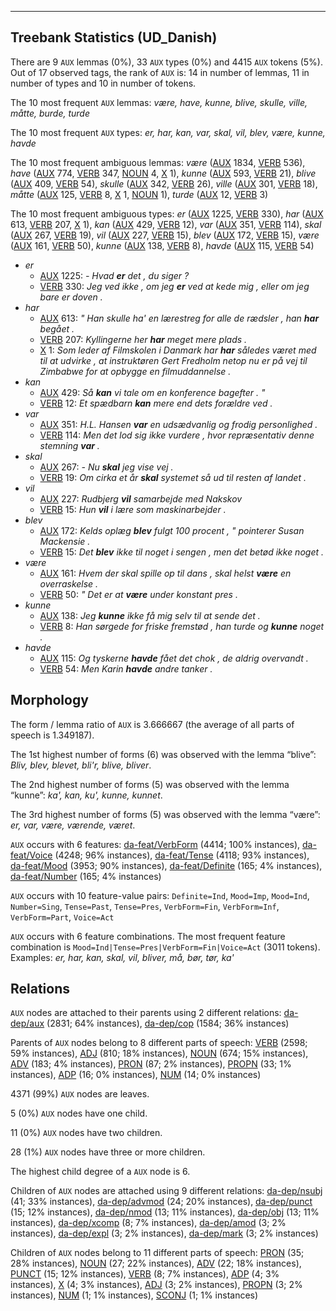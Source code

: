 

--------------------------------------------------------------------------------

## Treebank Statistics (UD_Danish)

There are 9 `AUX` lemmas (0%), 33 `AUX` types (0%) and 4415 `AUX` tokens (5%).
Out of 17 observed tags, the rank of `AUX` is: 14 in number of lemmas, 11 in number of types and 10 in number of tokens.

The 10 most frequent `AUX` lemmas: <em>være, have, kunne, blive, skulle, ville, måtte, burde, turde</em>

The 10 most frequent `AUX` types:  <em>er, har, kan, var, skal, vil, blev, være, kunne, havde</em>

The 10 most frequent ambiguous lemmas: <em>være</em> ([AUX]() 1834, [VERB]() 536), <em>have</em> ([AUX]() 774, [VERB]() 347, [NOUN]() 4, [X]() 1), <em>kunne</em> ([AUX]() 593, [VERB]() 21), <em>blive</em> ([AUX]() 409, [VERB]() 54), <em>skulle</em> ([AUX]() 342, [VERB]() 26), <em>ville</em> ([AUX]() 301, [VERB]() 18), <em>måtte</em> ([AUX]() 125, [VERB]() 8, [X]() 1, [NOUN]() 1), <em>turde</em> ([AUX]() 12, [VERB]() 3)

The 10 most frequent ambiguous types:  <em>er</em> ([AUX]() 1225, [VERB]() 330), <em>har</em> ([AUX]() 613, [VERB]() 207, [X]() 1), <em>kan</em> ([AUX]() 429, [VERB]() 12), <em>var</em> ([AUX]() 351, [VERB]() 114), <em>skal</em> ([AUX]() 267, [VERB]() 19), <em>vil</em> ([AUX]() 227, [VERB]() 15), <em>blev</em> ([AUX]() 172, [VERB]() 15), <em>være</em> ([AUX]() 161, [VERB]() 50), <em>kunne</em> ([AUX]() 138, [VERB]() 8), <em>havde</em> ([AUX]() 115, [VERB]() 54)


* <em>er</em>
  * [AUX]() 1225: <em>- Hvad <b>er</b> det , du siger ?</em>
  * [VERB]() 330: <em>Jeg ved ikke , om jeg <b>er</b> ved at kede mig , eller om jeg bare er doven .</em>
* <em>har</em>
  * [AUX]() 613: <em>" Han skulle ha' en lærestreg for alle de rædsler , han <b>har</b> begået .</em>
  * [VERB]() 207: <em>Kyllingerne her <b>har</b> meget mere plads .</em>
  * [X]() 1: <em>Som leder af Filmskolen i Danmark har <b>har</b> således været med til at udvirke , at instruktøren Gert Fredholm netop nu er på vej til Zimbabwe for at opbygge en filmuddannelse .</em>
* <em>kan</em>
  * [AUX]() 429: <em>Så <b>kan</b> vi tale om en konference bagefter . "</em>
  * [VERB]() 12: <em>Et spædbarn <b>kan</b> mere end dets forældre ved .</em>
* <em>var</em>
  * [AUX]() 351: <em>H.L. Hansen <b>var</b> en udsædvanlig og frodig personlighed .</em>
  * [VERB]() 114: <em>Men det lod sig ikke vurdere , hvor repræsentativ denne stemning <b>var</b> .</em>
* <em>skal</em>
  * [AUX]() 267: <em>- Nu <b>skal</b> jeg vise vej .</em>
  * [VERB]() 19: <em>Om cirka et år <b>skal</b> systemet så ud til resten af landet .</em>
* <em>vil</em>
  * [AUX]() 227: <em>Rudbjerg <b>vil</b> samarbejde med Nakskov</em>
  * [VERB]() 15: <em>Hun <b>vil</b> i lære som maskinarbejder .</em>
* <em>blev</em>
  * [AUX]() 172: <em>Kelds oplæg <b>blev</b> fulgt 100 procent , " pointerer Susan Mackensie .</em>
  * [VERB]() 15: <em>Det <b>blev</b> ikke til noget i sengen , men det betød ikke noget .</em>
* <em>være</em>
  * [AUX]() 161: <em>Hvem der skal spille op til dans , skal helst <b>være</b> en overraskelse .</em>
  * [VERB]() 50: <em>" Det er at <b>være</b> under konstant pres .</em>
* <em>kunne</em>
  * [AUX]() 138: <em>Jeg <b>kunne</b> ikke få mig selv til at sende det .</em>
  * [VERB]() 8: <em>Han sørgede for friske fremstød , han turde og <b>kunne</b> noget .</em>
* <em>havde</em>
  * [AUX]() 115: <em>Og tyskerne <b>havde</b> fået det chok , de aldrig overvandt .</em>
  * [VERB]() 54: <em>Men Karin <b>havde</b> andre tanker .</em>

## Morphology

The form / lemma ratio of `AUX` is 3.666667 (the average of all parts of speech is 1.349187).

The 1st highest number of forms (6) was observed with the lemma “blive”: <em>Bliv, blev, blevet, bli'r, blive, bliver</em>.

The 2nd highest number of forms (5) was observed with the lemma “kunne”: <em>ka', kan, ku', kunne, kunnet</em>.

The 3rd highest number of forms (5) was observed with the lemma “være”: <em>er, var, være, værende, været</em>.

`AUX` occurs with 6 features: [da-feat/VerbForm]() (4414; 100% instances), [da-feat/Voice]() (4248; 96% instances), [da-feat/Tense]() (4118; 93% instances), [da-feat/Mood]() (3953; 90% instances), [da-feat/Definite]() (165; 4% instances), [da-feat/Number]() (165; 4% instances)

`AUX` occurs with 10 feature-value pairs: `Definite=Ind`, `Mood=Imp`, `Mood=Ind`, `Number=Sing`, `Tense=Past`, `Tense=Pres`, `VerbForm=Fin`, `VerbForm=Inf`, `VerbForm=Part`, `Voice=Act`

`AUX` occurs with 6 feature combinations.
The most frequent feature combination is `Mood=Ind|Tense=Pres|VerbForm=Fin|Voice=Act` (3011 tokens).
Examples: <em>er, har, kan, skal, vil, bliver, må, bør, tør, ka'</em>


## Relations

`AUX` nodes are attached to their parents using 2 different relations: [da-dep/aux]() (2831; 64% instances), [da-dep/cop]() (1584; 36% instances)

Parents of `AUX` nodes belong to 8 different parts of speech: [VERB]() (2598; 59% instances), [ADJ]() (810; 18% instances), [NOUN]() (674; 15% instances), [ADV]() (183; 4% instances), [PRON]() (87; 2% instances), [PROPN]() (33; 1% instances), [ADP]() (16; 0% instances), [NUM]() (14; 0% instances)

4371 (99%) `AUX` nodes are leaves.

5 (0%) `AUX` nodes have one child.

11 (0%) `AUX` nodes have two children.

28 (1%) `AUX` nodes have three or more children.

The highest child degree of a `AUX` node is 6.

Children of `AUX` nodes are attached using 9 different relations: [da-dep/nsubj]() (41; 33% instances), [da-dep/advmod]() (24; 20% instances), [da-dep/punct]() (15; 12% instances), [da-dep/nmod]() (13; 11% instances), [da-dep/obj]() (13; 11% instances), [da-dep/xcomp]() (8; 7% instances), [da-dep/amod]() (3; 2% instances), [da-dep/expl]() (3; 2% instances), [da-dep/mark]() (3; 2% instances)

Children of `AUX` nodes belong to 11 different parts of speech: [PRON]() (35; 28% instances), [NOUN]() (27; 22% instances), [ADV]() (22; 18% instances), [PUNCT]() (15; 12% instances), [VERB]() (8; 7% instances), [ADP]() (4; 3% instances), [X]() (4; 3% instances), [ADJ]() (3; 2% instances), [PROPN]() (3; 2% instances), [NUM]() (1; 1% instances), [SCONJ]() (1; 1% instances)

